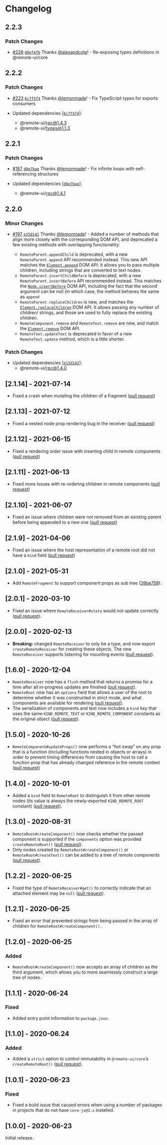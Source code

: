 # Changelog

## 2.2.3

### Patch Changes

- [#226](https://github.com/Shopify/remote-ui/pull/226) [`d0ef4fb`](https://github.com/Shopify/remote-ui/commit/d0ef4fb14f0c5c835bd8b36a0b63a30bd2f73f67) Thanks [@alexandcote](https://github.com/alexandcote)! - Re-exposing types definitions in @remote-ui/core

## 2.2.2

### Patch Changes

- [#223](https://github.com/Shopify/remote-ui/pull/223) [`6c7f5f4`](https://github.com/Shopify/remote-ui/commit/6c7f5f44314447a436c8277f2d23e5ba82fb5c3e) Thanks [@lemonmade](https://github.com/lemonmade)! - Fix TypeScript types for exports consumers

- Updated dependencies [[`6c7f5f4`](https://github.com/Shopify/remote-ui/commit/6c7f5f44314447a436c8277f2d23e5ba82fb5c3e)]:
  - @remote-ui/rpc@1.4.3
  - @remote-ui/types@1.1.3

## 2.2.1

### Patch Changes

- [#187](https://github.com/Shopify/remote-ui/pull/187) [`d8e7bae`](https://github.com/Shopify/remote-ui/commit/d8e7baed50d5743a55f86b88005f411fba0c7cd5) Thanks [@lemonmade](https://github.com/lemonmade)! - Fix infinite loops with self-referencing structures

- Updated dependencies [[`d8e7bae`](https://github.com/Shopify/remote-ui/commit/d8e7baed50d5743a55f86b88005f411fba0c7cd5)]:
  - @remote-ui/rpc@1.4.1

## 2.2.0

### Minor Changes

- [#197](https://github.com/Shopify/remote-ui/pull/197) [`e15d142`](https://github.com/Shopify/remote-ui/commit/e15d1423f3759bdf9368d1fe3964347fd8a0c301) Thanks [@lemonmade](https://github.com/lemonmade)! - Added a number of methods that align more closely with the corresponding DOM API, and deprecated a few existing methods with overlapping functionality:

  - `RemoteParent.appendChild` is deprecated, with a new `RemoteParent.append` API recommended instead. This new API matches the [`Element.append`](https://developer.mozilla.org/en-US/docs/Web/API/Element/append) DOM API: it allows you to pass multiple children, including strings that are converted to text nodes.
  - `RemoteParent.insertChildBefore` is deprecated, with a new `RemoteParent.insertBefore` API recommended instead. This matches the [`Node.insertBefore`](https://developer.mozilla.org/en-US/docs/Web/API/Node/insertBefore) DOM API, including the fact that the second argument can be null (in which case, the method behaves the same as `append`
  - `RemoteParent.replaceChildren` is new, and matches the [`Element.replaceChildren`](https://developer.mozilla.org/en-US/docs/Web/API/Element/replaceChildren) DOM API. It allows passing any number of children/ strings, and those are used to fully replace the existing children.
  - `RemoteComponent.remove` and `RemoteText.remove` are new, and match the [`Element.remove`](https://developer.mozilla.org/en-US/docs/Web/API/Element/remove) DOM API.
  - `RemoteText.updateText` is deprecated in favor of a new `RemoteText.update` method, which is a little shorter.

### Patch Changes

- Updated dependencies [[`e15d142`](https://github.com/Shopify/remote-ui/commit/e15d1423f3759bdf9368d1fe3964347fd8a0c301)]:
  - @remote-ui/rpc@1.4.0

## [2.1.14] - 2021-07-14

- Fixed a crash when mutating the children of a fragment ([pull request](https://github.com/Shopify/remote-ui/pull/170))

## [2.1.13] - 2021-07-12

- Fixed a nested node prop rendering bug in the receiver ([pull request](https://github.com/Shopify/remote-ui/pull/168))

## [2.1.12] - 2021-06-15

- Fixed a rendering order issue with inserting child in remote components ([pull request](https://github.com/Shopify/remote-ui/pull/165))

## [2.1.11] - 2021-06-13

- Fixed more issues with re-ordering children in remote components ([pull request](https://github.com/Shopify/remote-ui/pull/161))

## [2.1.10] - 2021-06-07

- Fixed an issue where children were not removed from an existing parent before being appended to a new one ([pull request](https://github.com/Shopify/remote-ui/pull/160))

## [2.1.9] - 2021-04-06

- Fixed an issue where the host representation of a remote root did not have a `kind` field ([pull request](https://github.com/Shopify/remote-ui/pull/150))

## [2.1.0] - 2021-05-31

- Add `RemoteFragment` to support component props as sub tree ([39be759](https://github.com/Shopify/remote-ui/commit/39be75999895aeee418c1ddced71819ad544c967)).

## [2.0.1] - 2020-03-10

- Fixed an issue where `RemoteReceiver#state` would not update correctly ([pull request](https://github.com/Shopify/remote-ui/pull/68)).

## [2.0.0] - 2020-02-13

- **Breaking:** changed `RemoteReceiver` to only be a type, and now export `createRemoteReceiver` for creating these objects. The new `RemoteReceiver` supports listening for mounting events ([pull request](https://github.com/Shopify/remote-ui/pull/66)).

## [1.6.0] - 2020-12-04

- `RemoteReceiver` now has a `flush` method that returns a promise for a time after all in-progress updates are finished ([pull request](https://github.com/Shopify/remote-ui/pull/47)).
- `RemoteRoot` now has an `options` field that allows a user of the root to determine whether it was constructed in strict mode, and what components are available for rendering ([pull request](https://github.com/Shopify/remote-ui/pull/47)).
- The serialization of components and text now includes a `kind` key that uses the same `KIND_REMOTE_TEXT` or `KIND_REMOTE_COMPONENT` constants as the original object ([pull request](https://github.com/Shopify/remote-ui/pull/47)).

## [1.5.0] - 2020-10-26

- `RemoteComponent#updateProps()` now performs a “hot swap” on any prop that is a function (including functions nested in objects or arrays) in order to prevent timing differences from causing the host to call a function prop that has already changed reference in the remote context ([pull request](https://github.com/Shopify/remote-ui/pull/32))

## [1.4.0] - 2020-10-01

- Added a `kind` field to `RemoteRoot` to distinguish it from other remote nodes (its value is always the newly-exported `KIND_REMOTE_ROOT` constant) ([pull request](https://github.com/Shopify/remote-ui/pull/23)).

## [1.3.0] - 2020-08-31

- `RemoteRoot#createComponent()` now checks whether the passed component is supported if the `components` option was provided `createRemoteRoot()` ([pull request](https://github.com/Shopify/remote-ui/pull/20)).
- Only nodes created by `RemoteRoot#createComponent()` or `RemoteRoot#createText()` can be added to a tree of remote components ([pull request](https://github.com/Shopify/remote-ui/pull/20)).

## [1.2.2] - 2020-06-25

- Fixed the type of `RemoteReceiver#get()` to correctly indicate that an attached element may be `null` ([pull request](https://github.com/Shopify/remote-ui/pull/17)).

## [1.2.1] - 2020-06-25

- Fixed an error that prevented strings from being passed in the array of children for `RemoteRoot#createComponent()`.

## [1.2.0] - 2020-06-25

### Added

- `RemoteRoot#createComponent()` now accepts an array of children as the third argument, which allows you to more seamlessly construct a large tree of nodes.

## [1.1.1] - 2020-06-24

### Fixed

- Added entry point information to `package.json`.

## [1.1.0] - 2020-06.24

### Added

- Added a `strict` option to control immutability in `@remote-ui/core`’s `createRemoteRoot()` ([pull request](https://github.com/Shopify/remote-ui/pull/16)).

## [1.0.1] - 2020-06-23

### Fixed

- Fixed a build issue that caused errors when using a number of packages in projects that do not have `core-js@3.x` installed.

## [1.0.0] - 2020-06-23

Initial release.
